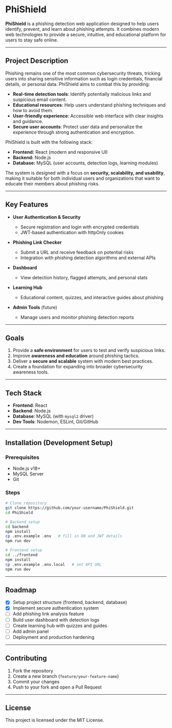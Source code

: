 # PhiShield

**PhiShield** is a phishing detection web application designed to help users identify, prevent, and learn about phishing attempts. It combines modern web technologies to provide a secure, intuitive, and educational platform for users to stay safe online.

---

## Project Description

Phishing remains one of the most common cybersecurity threats, tricking users into sharing sensitive information such as login credentials, financial details, or personal data. PhiShield aims to combat this by providing:

* **Real-time detection tools**: Identify potentially malicious links and suspicious email content.
* **Educational resources**: Help users understand phishing techniques and how to avoid them.
* **User-friendly experience**: Accessible web interface with clear insights and guidance.
* **Secure user accounts**: Protect user data and personalize the experience through strong authentication and encryption.

PhiShield is built with the following stack:

* **Frontend:** React (modern and responsive UI)
* **Backend:** Node.js
* **Database:** MySQL (user accounts, detection logs, learning modules)

The system is designed with a focus on **security, scalability, and usability**, making it suitable for both individual users and organizations that want to educate their members about phishing risks.

---

## Key Features

* **User Authentication & Security**

  * Secure registration and login with encrypted credentials
  * JWT-based authentication with httpOnly cookies
* **Phishing Link Checker**

  * Submit a URL and receive feedback on potential risks
  * Integration with phishing detection algorithms and external APIs
* **Dashboard**

  * View detection history, flagged attempts, and personal stats
* **Learning Hub**

  * Educational content, quizzes, and interactive guides about phishing
* **Admin Tools** (future)

  * Manage users and monitor phishing detection reports

---

## Goals

1. Provide a **safe environment** for users to test and verify suspicious links.
2. Improve **awareness and education** around phishing tactics.
3. Deliver a **secure and scalable** system with modern best practices.
4. Create a foundation for expanding into broader cybersecurity awareness tools.

---

## Tech Stack

* **Frontend**: React
* **Backend**: Node.js
* **Database**: MySQL (with `mysql2` driver)
* **Dev Tools**: Nodemon, ESLint, Git/GitHub

---

## Installation (Development Setup)

### Prerequisites

* Node.js v18+
* MySQL Server
* Git

### Steps

```bash
# Clone repository
git clone https://github.com/your-username/PhiShield.git
cd PhiShield

# Backend setup
cd backend
npm install
cp .env.example .env   # fill in DB and JWT details
npm run dev

# Frontend setup
cd ../frontend
npm install
cp .env.example .env.local   # set API URL
npm run dev
```

---

## Roadmap

* [x] Setup project structure (frontend, backend, database)
* [x] Implement secure authentication system
* [ ] Add phishing link analysis feature
* [ ] Build user dashboard with detection logs
* [ ] Create learning hub with quizzes and guides
* [ ] Add admin panel
* [ ] Deployment and production hardening

---

## Contributing

1. Fork the repository
2. Create a new branch (`feature/your-feature-name`)
3. Commit your changes
4. Push to your fork and open a Pull Request

---

## License

This project is licensed under the MIT License.
